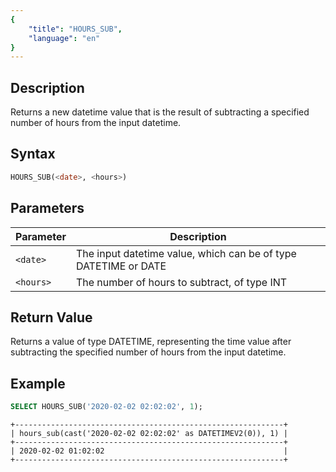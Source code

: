 ```yaml
---
{
    "title": "HOURS_SUB",
    "language": "en"
}
---
```


## Description

Returns a new datetime value that is the result of subtracting a specified number of hours from the input datetime.

## Syntax

```sql
HOURS_SUB(<date>, <hours>)
```

## Parameters

| Parameter | Description                                      |
|-----------|--------------------------------------------------|
| `<date>`      | The input datetime value, which can be of type DATETIME or DATE |
| `<hours>`     | The number of hours to subtract, of type INT     |

## Return Value

Returns a value of type DATETIME, representing the time value after subtracting the specified number of hours from the input datetime.

## Example

```sql
SELECT HOURS_SUB('2020-02-02 02:02:02', 1);
```

```text
+------------------------------------------------------------+
| hours_sub(cast('2020-02-02 02:02:02' as DATETIMEV2(0)), 1) |
+------------------------------------------------------------+
| 2020-02-02 01:02:02                                        |
+------------------------------------------------------------+
```

